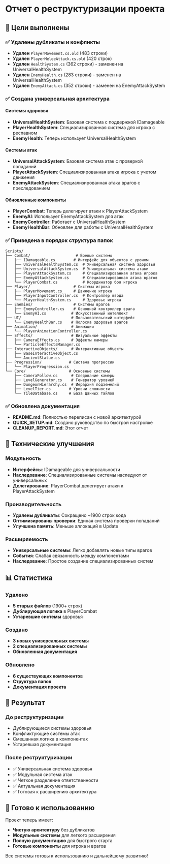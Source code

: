 # Отчет о реструктуризации проекта

## 🎯 Цели выполнены

### ✅ Удалены дубликаты и конфликты
- **Удален** `PlayerMovement.cs.old` (483 строки)
- **Удален** `PlayerMeleeAttack.cs.old` (420 строк)
- **Удален** `HealthSystem.cs` (362 строки) - заменен на UniversalHealthSystem
- **Удален** `EnemyHealth.cs` (283 строки) - заменен на UniversalHealthSystem
- **Удален** `EnemyAttack.cs` (352 строки) - заменен на EnemyAttackSystem

### ✅ Создана универсальная архитектура

#### Системы здоровья
- **UniversalHealthSystem**: Базовая система с поддержкой IDamageable
- **PlayerHealthSystem**: Специализированная система для игрока с респавном
- **EnemyHealth**: Теперь использует UniversalHealthSystem

#### Системы атак
- **UniversalAttackSystem**: Базовая система атак с проверкой попаданий
- **PlayerAttackSystem**: Специализированная атака игрока с учетом движения
- **EnemyAttackSystem**: Специализированная атака врагов с преследованием

#### Обновленные компоненты
- **PlayerCombat**: Теперь делегирует атаки к PlayerAttackSystem
- **EnemyAI**: Использует EnemyAttackSystem для атак
- **EnemyController**: Работает с UniversalHealthSystem
- **EnemyHealthBar**: Обновлен для работы с UniversalHealthSystem

### ✅ Приведена в порядок структура папок

```
Scripts/
├── Combat/                    # Боевые системы
│   ├── IDamageable.cs        # Интерфейс для объектов с уроном
│   ├── UniversalHealthSystem.cs  # Универсальная система здоровья
│   ├── UniversalAttackSystem.cs  # Универсальная система атаки
│   ├── PlayerAttackSystem.cs     # Специализированная атака игрока
│   ├── EnemyAttackSystem.cs      # Специализированная атака врагов
│   └── PlayerCombat.cs           # Координатор боя игрока
├── Player/                   # Системы игрока
│   ├── PlayerMovement.cs     # Движение игрока
│   ├── PlayerInputController.cs  # Контроллер ввода
│   └── PlayerHealthSystem.cs     # Здоровье игрока
├── Enemies/                  # Системы врагов
│   ├── EnemyController.cs    # Основной контроллер врага
│   └── EnemyAI.cs           # Искусственный интеллект
├── UI/                      # Пользовательский интерфейс
│   └── EnemyHealthBar.cs    # Полоска здоровья врагов
├── Animation/               # Анимации
│   └── PlayerAnimationController.cs
├── Effects/                 # Визуальные эффекты
│   ├── CameraEffects.cs     # Эффекты камеры
│   └── ParticleEffectsManager.cs
├── InteractiveObjects/      # Интерактивные объекты
│   ├── BaseInteractiveObject.cs
│   └── AncientStatue.cs
├── Progression/            # Система прогрессии
│   └── PlayerProgression.cs
└── Core/                   # Основные системы
    ├── CameraFollow.cs      # Следование камеры
    ├── LevelGenerator.cs    # Генератор уровней
    ├── DungeonHierarchy.cs  # Иерархия подземелий
    ├── LevelTier.cs        # Уровни сложности
    └── TileDatabase.cs     # База данных тайлов
```

### ✅ Обновлена документация
- **README.md**: Полностью переписан с новой архитектурой
- **QUICK_SETUP.md**: Создано руководство по быстрой настройке
- **CLEANUP_REPORT.md**: Этот отчет

## 🔧 Технические улучшения

### Модульность
- **Интерфейсы**: IDamageable для универсальности
- **Наследование**: Специализированные системы наследуют от универсальных
- **Делегирование**: PlayerCombat делегирует атаки к PlayerAttackSystem

### Производительность
- **Удалены дубликаты**: Сокращено ~1900 строк кода
- **Оптимизированы проверки**: Единая система проверки попаданий
- **Улучшена память**: Меньше аллокаций в Update

### Расширяемость
- **Универсальные системы**: Легко добавлять новые типы врагов
- **События**: Слабая связанность между компонентами
- **Наследование**: Простое создание специализированных систем

## 📊 Статистика

### Удалено
- **5 старых файлов** (1900+ строк)
- **Дублирующая логика** в PlayerCombat
- **Устаревшие системы** здоровья

### Создано
- **3 новых универсальных системы**
- **2 специализированных системы**
- **Обновленная документация**

### Обновлено
- **6 существующих компонентов**
- **Структура папок**
- **Документация проекта**

## 🎯 Результат

### До реструктуризации
- Дублирующиеся системы здоровья
- Конфликтующие системы атак
- Смешанная логика в компонентах
- Устаревшая документация

### После реструктуризации
- ✅ Универсальная система здоровья
- ✅ Модульная система атак
- ✅ Четкое разделение ответственности
- ✅ Актуальная документация
- ✅ Готовая к расширению архитектура

## 🚀 Готово к использованию

Проект теперь имеет:
- **Чистую архитектуру** без дубликатов
- **Модульные системы** для легкого расширения
- **Полную документацию** для быстрого старта
- **Готовые компоненты** для игрока и врагов

Все системы готовы к использованию и дальнейшему развитию! 